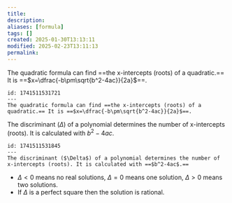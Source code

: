 ```yaml
---
title: 
description: 
aliases: [formula]
tags: []
created: 2025-01-30T13:13:11
modified: 2025-02-23T13:11:13
permalink:
---
```


The quadratic formula can find ==the x-intercepts (roots) of a quadratic.== It is ==$x=\dfrac{-b\pm\sqrt{b^2-4ac}}{2a}$==. 

```anki
id: 1741511531721
---
The quadratic formula can find ==the x-intercepts (roots) of a quadratic.== It is ==$x=\dfrac{-b\pm\sqrt{b^2-4ac}}{2a}$==. 
```

The discriminant ($\Delta$) of a polynomial determines the number of x-intercepts (roots). It is calculated with $b^2-4ac$.

```anki
id: 1741511531845
---
The discriminant ($\Delta$) of a polynomial determines the number of x-intercepts (roots). It is calculated with ==$b^2-4ac$.==
```

- $\Delta<0$ means no real solutions, $\Delta=0$ means one solution, $\Delta>0$ means two solutions.
- If $\Delta$ is a perfect square then the solution is rational.

